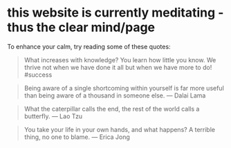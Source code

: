 # this website is currently meditating - thus the clear mind/page

To enhance your calm, try reading some of these quotes:

> What increases with knowledge? You learn how little you know. We thrive not when we have done it all but when we have more to do! #success

> Being aware of a single shortcoming within yourself is far more useful than being aware of a thousand in someone else. 
— Dalai Lama
 
 > What the caterpillar calls the end, the rest of the world calls a butterfly. 
 — Lao Tzu
 
 > You take your life in your own hands, and what happens? A terrible thing, no one to blame.
 — Erica Jong
 
